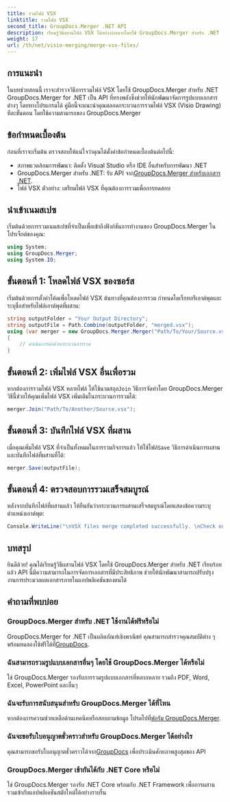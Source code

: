 ```yaml
---
title: รวมไฟล์ VSX
linktitle: รวมไฟล์ VSX
second_title: GroupDocs.Merger .NET API
description: เรียนรู้วิธีผสานไฟล์ VSX ได้อย่างง่ายดายโดยใช้ GroupDocs.Merger สำหรับ .NET คู่มือที่ครอบคลุมนี้ช่วยลดความยุ่งยากในการจัดการเอกสาร
weight: 17
url: /th/net/visio-merging/merge-vsx-files/
---
```

## การแนะนำ
ในบทช่วยสอนนี้ เราจะสำรวจวิธีการรวมไฟล์ VSX โดยใช้ GroupDocs.Merger สำหรับ .NET GroupDocs.Merger for .NET เป็น API ที่ทรงพลังซึ่งช่วยให้นักพัฒนาจัดการรูปแบบเอกสารต่างๆ โดยทางโปรแกรมได้ คู่มือนี้จะแนะนำคุณตลอดกระบวนการรวมไฟล์ VSX (Visio Drawing) ทีละขั้นตอน โดยใช้ความสามารถของ GroupDocs.Merger
## ข้อกำหนดเบื้องต้น
ก่อนที่เราจะเริ่มต้น ตรวจสอบให้แน่ใจว่าคุณได้ตั้งค่าข้อกำหนดเบื้องต้นต่อไปนี้:
- สภาพแวดล้อมการพัฒนา: ติดตั้ง Visual Studio หรือ IDE อื่นสำหรับการพัฒนา .NET
-  GroupDocs.Merger สำหรับ .NET: รับ API จาก[GroupDocs.Merger สำหรับเอกสาร .NET](https://tutorials.groupdocs.com/merger/net/).
- ไฟล์ VSX ตัวอย่าง: เตรียมไฟล์ VSX ที่คุณต้องการรวมเพื่อการทดสอบ

## นำเข้าเนมสเปซ
เริ่มต้นด้วยการรวมเนมสเปซที่จำเป็นเพื่อเข้าถึงฟังก์ชันการทำงานของ GroupDocs.Merger ในโปรเจ็กต์ของคุณ:
```csharp
using System; 
using GroupDocs.Merger;
using System.IO;
```
## ขั้นตอนที่ 1: โหลดไฟล์ VSX ของซอร์ส
เริ่มต้นด้วยการตั้งค่าโค้ดเพื่อโหลดไฟล์ VSX ต้นทางที่คุณต้องการรวม กำหนดไดเร็กทอรีเอาต์พุตและระบุชื่อสำหรับไฟล์เอาต์พุตที่ผสาน:
```csharp
string outputFolder = "Your Output Directory";
string outputFile = Path.Combine(outputFolder, "merged.vsx");
using (var merger = new GroupDocs.Merger.Merger("Path/To/Your/Source.vsx"))
{
    // ดำเนินการต่อด้วยกระบวนการรวม
}
```
## ขั้นตอนที่ 2: เพิ่มไฟล์ VSX อื่นเพื่อรวม
 หากต้องการรวมไฟล์ VSX หลายไฟล์ ให้ใช้นามสกุล`Join` วิธีการจัดทำโดย GroupDocs.Merger วิธีนี้ช่วยให้คุณเพิ่มไฟล์ VSX เพิ่มเติมในกระบวนการรวมได้:
```csharp
merger.Join("Path/To/Another/Source.vsx");
```
## ขั้นตอนที่ 3: บันทึกไฟล์ VSX ที่ผสาน
 เมื่อคุณเพิ่มไฟล์ VSX ที่จำเป็นทั้งหมดในการรวมกิจการแล้ว ให้ใช้ไฟล์`Save` วิธีการดำเนินการผสานและบันทึกไฟล์ที่ผสานที่ได้:
```csharp
merger.Save(outputFile);
```
## ขั้นตอนที่ 4: ตรวจสอบการรวมเสร็จสมบูรณ์
หลังจากบันทึกไฟล์ที่ผสานแล้ว ให้ยืนยันว่ากระบวนการผสานเสร็จสมบูรณ์โดยแสดงข้อความระบุตำแหน่งเอาต์พุต:
```csharp
Console.WriteLine("\nVSX files merge completed successfully. \nCheck output in {0}", outputFolder);
```

## บทสรุป
ยินดีด้วย! คุณได้เรียนรู้วิธีผสานไฟล์ VSX โดยใช้ GroupDocs.Merger สำหรับ .NET เรียบร้อยแล้ว API นี้มีความสามารถในการจัดการเอกสารที่มีประสิทธิภาพ ช่วยให้นักพัฒนาสามารถปรับปรุงงานการประมวลผลเอกสารภายในแอปพลิเคชันของตนได้

## คำถามที่พบบ่อย
### GroupDocs.Merger สำหรับ .NET ใช้งานได้ฟรีหรือไม่
 GroupDocs.Merger for .NET เป็นผลิตภัณฑ์เชิงพาณิชย์ คุณสามารถสำรวจคุณสมบัติต่าง ๆ พร้อมทดลองใช้ฟรีได้ที่[GroupDocs](https://releases.groupdocs.com/).
### ฉันสามารถรวมรูปแบบเอกสารอื่นๆ โดยใช้ GroupDocs.Merger ได้หรือไม่
ใช่ GroupDocs.Merger รองรับการรวมรูปแบบเอกสารที่หลากหลาย รวมถึง PDF, Word, Excel, PowerPoint และอื่นๆ
### ฉันจะรับการสนับสนุนสำหรับ GroupDocs.Merger ได้ที่ไหน
 หากต้องการความช่วยเหลือด้านเทคนิคหรือสอบถามข้อมูล โปรดไปที่[ฟอรัม GroupDocs.Merger](https://forum.groupdocs.com/c/merger/32).
### ฉันจะขอรับใบอนุญาตชั่วคราวสำหรับ GroupDocs.Merger ได้อย่างไร
 คุณสามารถขอรับใบอนุญาตชั่วคราวได้จาก[GroupDocs](https://purchase.groupdocs.com/temporary-license/) เพื่อประเมินศักยภาพสูงสุดของ API
### GroupDocs.Merger เข้ากันได้กับ .NET Core หรือไม่
ใช่ GroupDocs.Merger รองรับ .NET Core พร้อมกับ .NET Framework เพื่อการผสานรวมเข้ากับแอปพลิเคชันสมัยใหม่ได้อย่างราบรื่น
